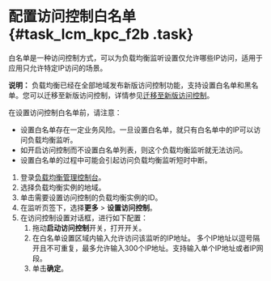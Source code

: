 # 配置访问控制白名单 {#task_lcm_kpc_f2b .task}

白名单是一种访问控制方式，可以为负载均衡监听设置仅允许哪些IP访问，适用于应用只允许特定IP访问的场景。

**说明：** 负载均衡已经在全部地域发布新版访问控制功能，支持设置白名单和黑名单。您可以迁移至新版访问控制，详情参见[迁移至新版访问控制](intl.zh-CN/用户指南/访问控制/迁移至新版访问控制.md#)。

在设置访问控制白名单前，请注意：

-   设置白名单存在一定业务风险。一旦设置白名单，就只有白名单中的IP可以访问负载均衡监听。
-   如开启访问控制而不设置白名单列表，则这个负载均衡监听就无法访问。
-   设置白名单的过程中可能会引起访问负载均衡监听短时中断。

1.  登录[负载均衡管理控制台](https://slb.console.aliyun.com/)。 
2.  选择负载均衡实例的地域。 
3.  单击需要设置访问控制的负载均衡实例的ID。 
4.  在监听页签下，选择**更多** \> **设置访问控制**。 
5.  在访问控制设置对话框，进行如下配置： 
    1.  拖动**启动访问控制**开关，打开开关。 
    2.  在白名单设置区域内输入允许访问该监听的IP地址。 多个IP地址以逗号隔开且不可重复，最多允许输入300个IP地址。支持输入单个IP地址或者IP网段。
    3.  单击**确定**。 

